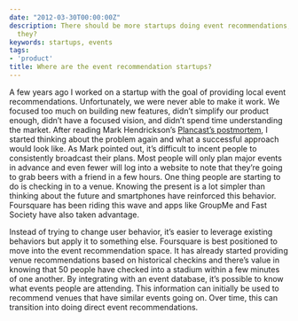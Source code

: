 ```yaml
---
date: "2012-03-30T00:00:00Z"
description: There should be more startups doing event recommendations, where are
  they?
keywords: startups, events
tags:
- 'product'
title: Where are the event recommendation startups?
---
```


<p>A few years ago I worked on a startup with the goal of providing local event recommendations. Unfortunately, we were never able to make it work. We focused too much on building new features, didn’t simplify our product enough, didn’t have a focused vision, and didn’t spend time understanding the market. After reading Mark Hendrickson’s <a href="http://techcrunch.com/2012/01/22/post-mortem-for-plancast/" title="A Post-Mortem for Plancast" target="_blank">Plancast’s postmortem</a>, I started thinking about the problem again and what a successful approach would look like. As Mark pointed out, it’s difficult to incent people to consistently broadcast their plans. Most people will only plan major events in advance and even fewer will log into a website to note that they’re going to grab beers with a friend in a few hours. One thing people are starting to do is checking in to a venue. Knowing the present is a lot simpler than thinking about the future and smartphones have reinforced this behavior. Foursquare has been riding this wave and apps like GroupMe and Fast Society have also taken advantage.</p>

<p>Instead of trying to change user behavior, it’s easier to leverage existing behaviors but apply it to something else. Foursquare is best positioned to move into the event recommendation space. It has already started providing venue recommendations based on historical checkins and there’s value in knowing that 50 people have checked into a stadium within a few minutes of one another. By integrating with an event database, it’s possible to know what events people are attending. This information can initially be used to recommend venues that have similar events going on. Over time, this can transition into doing direct event recommendations.</p>
